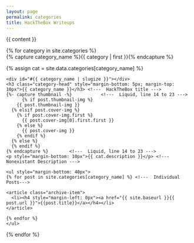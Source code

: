 ```yaml
---
layout: page
permalink: categories
title: HackTheBox Writeups
---
```

{{ content }}

<div id="archives" class="post">
{% for category in site.categories %}
  <div class="archive-group">
    {% capture category_name %}{{ category | first }}{% endcapture %}  
    <p>{% assign cat = site.data.categories[category_name] %}</p>
    
    <div id="#{{ category_name | slugize }}"></div>
    <h3 class="category-head" style="margin-bottom: 5px; margin-top: 10px">{{ category_name }}</h3> <!---  HackTheBox title --->
    {%- capture thumbnail -%}           <!---  Liquid, line 14 to 23 --->
          {% if post.thumbnail-img %}
        {{ post.thumbnail-img }}
      {% elsif post.cover-img %}
        {% if post.cover-img.first %}
          {{ post.cover-img[0].first.first }}
        {% else %}
          {{ post.cover-img }}
        {% endif %}
      {% else %}
      {% endif %}
    {% endcapture %}        <!---  Liquid, line 14 to 23 --->
    <p style="margin-bottom: 10px">{{ cat.description }}</p> <!---  Nonexistant Description --->
    
    <ul style="margin-bottom: 40px">
    {% for post in site.categories[category_name] %} <!---  Individual Posts--->
    
    <article class="archive-item">
      <li><h4 style="margin-left: 0px"><a href="{{ site.baseurl }}{{ post.url }}">{{post.title}}</a></h4></li>
    </article>
    
    {% endfor %}
    </ul>
  </div>
{% endfor %}
</div>
